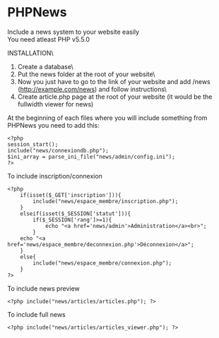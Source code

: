 # PHPNews
Include a news system to your website easily\
You need atleast PHP v5.5.0

INSTALLATION\
1. Create a database\
2. Put the news folder at the root of your website\
3. Now you just have to go to the link of your website and add /news (http://example.com/news) and follow instructions\
4. Create article.php page at the root of your website (it would be the fullwidth viewer for news)

At the beginning of each files where you will include something from PHPNews you need to add this:
```
<?php
session_start();
include("news/connexiondb.php");
$ini_array = parse_ini_file("news/admin/config.ini");
?>
```
To include inscription/connexion
```
<?php
	if(isset($_GET['inscription'])){
		include("news/espace_membre/inscription.php");
	}
	elseif(isset($_SESSION['statut'])){
		if($_SESSION['rang']>=1){
			echo "<a href='news/admin'>Administration</a><br>";
		}
	echo "<a href='news/espace_membre/deconnexion.php'>Déconnexion</a>";
	}
	else{
		include("news/espace_membre/connexion.php");
	}
?>
```
To include news preview 
```
<?php include("news/articles/articles.php"); ?>
```
To include full news
```
<?php include("news/articles/articles_viewer.php"); ?>
```
